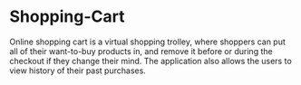 # Shopping-Cart
Online shopping cart is a virtual shopping trolley, where shoppers can put all of their want-to-buy products in, and remove it before or during the checkout if they change their mind. The application also allows the users to view history of their past purchases.
